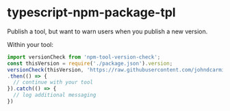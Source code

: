 # typescript-npm-package-tpl

Publish a tool, but want to warn users when you publish a new version.

Within your tool:

```typescript
import versionCheck from 'npm-tool-version-check';
const thisVersion = require('./package.json').version;
versionCheck(thisVersion, 'https://raw.githubusercontent.com/johndcarmichael/npm-tool-version-check/master/package.json')
.then(() => {
  // continue with your tool
}).catch(() => {
  // log additional messaging
})
```
